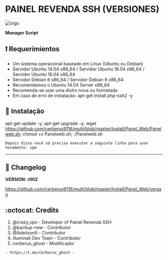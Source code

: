 ﻿# PAINEL REVENDA SSH (VERSIONES)

![logo](https://github.com/cerberus9116/multi/blob/master/Imagenes/Panel_SSHPLUS_Web.jpg)

**Manager Script**

## :heavy_exclamation_mark: Requerimientos

* Um sistema operacional baseado em Linux (Ubuntu ou Debian)
* Servidor Ubuntu 14.04 x86_64 / Servidor Ubuntu 16.04 x86_64 / Servidor Ubuntu 18.04 x86_64
* Servidor Debian 8 x86_64 / Servidor Debian 9 x86_64
* Recomendamos o Ubuntu 14.04 Server x86_64
* Recomenda-se usar uma distro nova ou formatada
* Em caso de erro de instalação: apt-get install php-ssh2 -y

## :book: Instalação

apt-get update -y; apt-get upgrade -y; wget https://github.com/cerberus9116/multi/blob/master/Install/Panel_Web/Panelweb.sh; chmod +x Panelweb.sh; ./Panelweb.sh

```
Depois disso você só precisa executar a seguinte linha para usar novamente: ipw
```
-------------------------------------------------------------------------------

## :scroll: Changelog

**VERSION: r002**

https://github.com/cerberus9116/multi/blob/master/Install/Panel_Web/versao

## :octocat: Credits

1. @crazy_vpn - Developer of Painel Revenda SSH
2. @backup-new - Contributor
3. @Adeilsonfi - Contributor
4. illuminati Dev Team - Contributor 
5. cerberus_ghost - Modificador

```
☆ https://t.me/cerberus_ghost ☆
```
